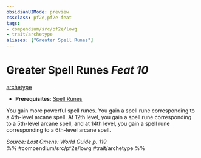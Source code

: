 ```yaml
---
obsidianUIMode: preview
cssclass: pf2e,pf2e-feat
tags:
- compendium/src/pf2e/lowg
- trait/archetype
aliases: ["Greater Spell Runes"]
---
```

# Greater Spell Runes  *Feat 10*  
[archetype](../../Rules/traits/archetype.md)  

- **Prerequisites**: [Spell Runes](spell-runes-lowg.md)

You gain more powerful spell runes. You gain a spell rune corresponding to a 4th-level arcane spell. At 12th level, you gain a spell rune corresponding to a 5th-level arcane spell, and at 14th level, you gain a spell rune corresponding to a 6th-level arcane spell.

*Source: Lost Omens: World Guide p. 119*  
%% #compendium/src/pf2e/lowg #trait/archetype %%